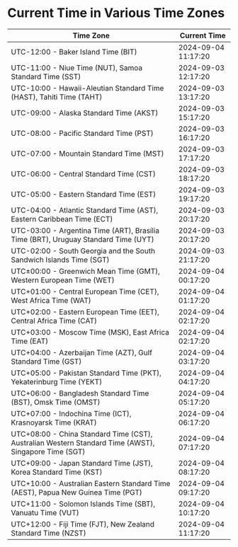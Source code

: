 # Current Time in Various Time Zones

| Time Zone | Current Time |
|-----------|--------------|
| UTC-12:00 - Baker Island Time (BIT) | 2024-09-04 11:17:20 |
| UTC-11:00 - Niue Time (NUT), Samoa Standard Time (SST) | 2024-09-03 12:17:20 |
| UTC-10:00 - Hawaii-Aleutian Standard Time (HAST), Tahiti Time (TAHT) | 2024-09-03 13:17:20 |
| UTC-09:00 - Alaska Standard Time (AKST) | 2024-09-03 15:17:20 |
| UTC-08:00 - Pacific Standard Time (PST) | 2024-09-03 16:17:20 |
| UTC-07:00 - Mountain Standard Time (MST) | 2024-09-03 17:17:20 |
| UTC-06:00 - Central Standard Time (CST) | 2024-09-03 18:17:20 |
| UTC-05:00 - Eastern Standard Time (EST) | 2024-09-03 19:17:20 |
| UTC-04:00 - Atlantic Standard Time (AST), Eastern Caribbean Time (ECT) | 2024-09-03 20:17:20 |
| UTC-03:00 - Argentina Time (ART), Brasília Time (BRT), Uruguay Standard Time (UYT) | 2024-09-03 20:17:20 |
| UTC-02:00 - South Georgia and the South Sandwich Islands Time (SGT) | 2024-09-03 21:17:20 |
| UTC±00:00 - Greenwich Mean Time (GMT), Western European Time (WET) | 2024-09-04 00:17:20 |
| UTC+01:00 - Central European Time (CET), West Africa Time (WAT) | 2024-09-04 01:17:20 |
| UTC+02:00 - Eastern European Time (EET), Central Africa Time (CAT) | 2024-09-04 02:17:20 |
| UTC+03:00 - Moscow Time (MSK), East Africa Time (EAT) | 2024-09-04 02:17:20 |
| UTC+04:00 - Azerbaijan Time (AZT), Gulf Standard Time (GST) | 2024-09-04 03:17:20 |
| UTC+05:00 - Pakistan Standard Time (PKT), Yekaterinburg Time (YEKT) | 2024-09-04 04:17:20 |
| UTC+06:00 - Bangladesh Standard Time (BST), Omsk Time (OMST) | 2024-09-04 05:17:20 |
| UTC+07:00 - Indochina Time (ICT), Krasnoyarsk Time (KRAT) | 2024-09-04 06:17:20 |
| UTC+08:00 - China Standard Time (CST), Australian Western Standard Time (AWST), Singapore Time (SGT) | 2024-09-04 07:17:20 |
| UTC+09:00 - Japan Standard Time (JST), Korea Standard Time (KST) | 2024-09-04 08:17:20 |
| UTC+10:00 - Australian Eastern Standard Time (AEST), Papua New Guinea Time (PGT) | 2024-09-04 09:17:20 |
| UTC+11:00 - Solomon Islands Time (SBT), Vanuatu Time (VUT) | 2024-09-04 10:17:20 |
| UTC+12:00 - Fiji Time (FJT), New Zealand Standard Time (NZST) | 2024-09-04 11:17:20 |
